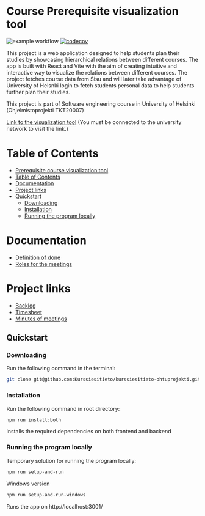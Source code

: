 # Course Prerequisite visualization tool
![example workflow](https://github.com/Kurssiesitieto/kurssiesitieto-ohtuprojekti/actions/workflows/staging.yml/badge.svg)
[![codecov](https://codecov.io/gh/Kurssiesitieto/kurssiesitieto-ohtuprojekti/graph/badge.svg?token=DPW7GY90EK)](https://codecov.io/gh/Kurssiesitieto/kurssiesitieto-ohtuprojekti)

This project is a web application designed to help students plan their studies by showcasing hierarchical relations between different courses. The app is built with React and Vite with the aim of creating intuitive and interactive way to visualize the relations between different courses. The project fetches course data from Sisu and will later take advantage of University of Helsnki login to fetch students personal data to help students further plan their studies. 

This project is part of Software engineering course in University of Helsinki (Ohjelmistoprojekti TKT20007)

[Link to the visualization tool](https://shibboleth.ext.ocp-test-0.k8s.it.helsinki.fi/esitieto) (You must be connected to the university network to visit the link.)

# Table of Contents
- [Prerequisite course visualization tool](#prerequisite-course-visualization-tool)
- [Table of Contents](#table-of-contents)
- [Documentation](#documentation)
- [Project links](#project-links)
- [Quickstart](#quickstart)
  - [Downloading](#downloading)
  - [Installation](#installation)
  - [Running the program locally](#running-the-program-locally)

# Documentation
- [Definition of done](https://github.com/Kurssiesitieto/kurssiesitieto-ohtuprojekti/blob/main/documentation/definition-of-done.md)
- [Roles for the meetings](https://github.com/Kurssiesitieto/kurssiesitieto-ohtuprojekti/blob/main/documentation/roles-for-the-meetings.md)

# Project links
- [Backlog](https://github.com/orgs/Kurssiesitieto/projects/2)
- [Timesheet](https://docs.google.com/spreadsheets/d/1vvUljnH17TXNOLkz6lFW4YPMWOk6QO8IYzd4c9X_hcw/edit?pli=1#gid=743230294)
- [Minutes of meetings](https://github.com/Kurssiesitieto/kurssiesitieto-ohtuprojekti/blob/main/documentation/meetings.md)

## Quickstart

### Downloading
Run the following command in the terminal:
```bash
git clone git@github.com:Kurssiesitieto/kurssiesitieto-ohtuprojekti.git
```
### Installation
Run the following command in root directory:

```bash
npm run install:both
```
Installs the required dependencies on both frontend and backend

### Running the program locally

Temporary solution for running the program locally:

```bash
npm run setup-and-run
```

Windows version

```bash
npm run setup-and-run-windows
```

Runs the app on http://localhost:3001/
